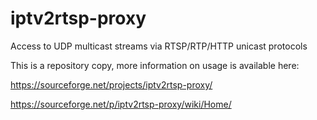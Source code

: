 # iptv2rtsp-proxy
Access to UDP multicast streams via RTSP/RTP/HTTP unicast protocols

This is a repository copy, more information on usage is available here:

https://sourceforge.net/projects/iptv2rtsp-proxy/

https://sourceforge.net/p/iptv2rtsp-proxy/wiki/Home/
